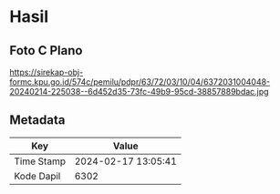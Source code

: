 # Hasil

## Foto C Plano

https://sirekap-obj-formc.kpu.go.id/574c/pemilu/pdpr/63/72/03/10/04/6372031004048-20240214-225038--6d452d35-73fc-49b9-95cd-38857889bdac.jpg


## Metadata

| Key        | Value               |
| ---------- | ------------------- |
| Time Stamp | 2024-02-17 13:05:41 |
| Kode Dapil | 6302                |



